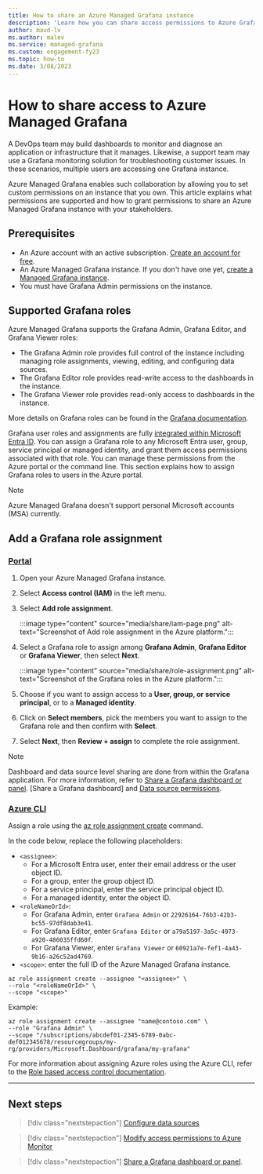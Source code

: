 ```yaml
---
title: How to share an Azure Managed Grafana instance
description: 'Learn how you can share access permissions to Azure Grafana Managed.' 
author: maud-lv 
ms.author: malev 
ms.service: managed-grafana 
ms.custom: engagement-fy23
ms.topic: how-to 
ms.date: 3/08/2023 
---
```


# How to share access to Azure Managed Grafana

A DevOps team may build dashboards to monitor and diagnose an application or infrastructure that it manages. Likewise, a support team may use a Grafana monitoring solution for troubleshooting customer issues. In these scenarios, multiple users are accessing one Grafana instance. 

Azure Managed Grafana enables such collaboration by allowing you to set custom permissions on an instance that you own. This article explains what permissions are supported and how to grant permissions to share an Azure Managed Grafana instance with your stakeholders.

## Prerequisites

- An Azure account with an active subscription. [Create an account for free](https://azure.microsoft.com/free).
- An Azure Managed Grafana instance. If you don't have one yet, [create a Managed Grafana instance](./how-to-permissions.md).
- You must have Grafana Admin permissions on the instance.

## Supported Grafana roles

Azure Managed Grafana supports the Grafana Admin, Grafana Editor, and Grafana Viewer roles:

- The Grafana Admin role provides full control of the instance including managing role assignments, viewing, editing, and configuring data sources.
- The Grafana Editor role provides read-write access to the dashboards in the instance.
- The Grafana Viewer role provides read-only access to dashboards in the instance.

More details on Grafana roles can be found in the [Grafana documentation](https://grafana.com/docs/grafana/latest/permissions/organization_roles/#compare-roles).

Grafana user roles and assignments are fully [integrated within Microsoft Entra ID](../role-based-access-control/built-in-roles.md#grafana-admin). You can assign a Grafana role to any Microsoft Entra user, group, service principal or managed identity, and grant them access permissions associated with that role. You can manage these permissions from the Azure portal or the command line. This section explains how to assign Grafana roles to users in the Azure portal.

> [!NOTE]
> Azure Managed Grafana doesn't support personal Microsoft accounts (MSA) currently.

## Add a Grafana role assignment

### [Portal](#tab/azure-portal)

1. Open your Azure Managed Grafana instance.
1. Select **Access control (IAM)** in the left menu.
1. Select **Add role assignment**.

      :::image type="content" source="media/share/iam-page.png" alt-text="Screenshot of Add role assignment in the Azure platform.":::

1. Select a Grafana role to assign among **Grafana Admin**, **Grafana Editor** or **Grafana Viewer**, then select **Next**.

    :::image type="content" source="media/share/role-assignment.png" alt-text="Screenshot of the Grafana roles in the Azure platform.":::

1. Choose if you want to assign access to a **User, group, or service principal**, or to a **Managed identity**.
1. Click on **Select members**, pick the members you want to assign to the Grafana role and then confirm with **Select**.
1. Select **Next**, then **Review + assign** to complete the role assignment.

> [!NOTE]
> Dashboard and data source level sharing are done from within the Grafana application. For more information, refer to [Share a Grafana dashboard or panel](./how-to-share-dashboard.md). [Share a Grafana dashboard] and [Data source permissions](https://grafana.com/docs/grafana/latest/administration/data-source-management/#data-source-permissions).

### [Azure CLI](#tab/azure-cli)

Assign a role using the [az role assignment create](/cli/azure/role/assignment#az-role-assignment-create) command.

In the code below, replace the following placeholders:

- `<assignee>`:
  - For a Microsoft Entra user, enter their email address or the user object ID.
  - For a group, enter the group object ID.
  - For a service principal, enter the service principal object ID.
  - For a managed identity, enter the object ID.
- `<roleNameOrId>`:
  - For Grafana Admin, enter `Grafana Admin` or `22926164-76b3-42b3-bc55-97df8dab3e41`.
   - For Grafana Editor, enter `Grafana Editor` or `a79a5197-3a5c-4973-a920-486035ffd60f`.
   - For Grafana Viewer, enter `Grafana Viewer` or `60921a7e-fef1-4a43-9b16-a26c52ad4769`.
- `<scope>`: enter the full ID of the Azure Managed Grafana instance.

```azurecli
az role assignment create --assignee "<assignee>" \
--role "<roleNameOrId>" \
--scope "<scope>"
```

Example:

```azurecli
az role assignment create --assignee "name@contoso.com" \
--role "Grafana Admin" \
--scope "/subscriptions/abcdef01-2345-6789-0abc-def012345678/resourcegroups/my-rg/providers/Microsoft.Dashboard/grafana/my-grafana"
```
For more information about assigning Azure roles using the Azure CLI, refer to the [Role based access control documentation](../role-based-access-control/role-assignments-cli.md).

---

## Next steps

> [!div class="nextstepaction"]
> [Configure data sources](./how-to-data-source-plugins-managed-identity.md)

> [!div class="nextstepaction"]
> [Modify access permissions to Azure Monitor](./how-to-permissions.md)

> [!div class="nextstepaction"]
> [Share a Grafana dashboard or panel](./how-to-share-dashboard.md). 
